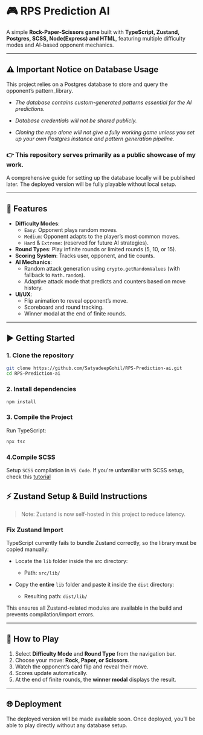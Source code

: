 # 🎮 RPS Prediction AI

A simple **Rock-Paper-Scissors game** built with **TypeScript, Zustand, Postgres, SCSS, Node(Express) and HTML**, featuring multiple difficulty modes and AI-based opponent mechanics.

---

## ⚠️ Important Notice on Database Usage
This project relies on a Postgres database to store and query the opponent’s pattern_library.

- *The database contains custom-generated patterns essential for the AI predictions.*

- *Database credentials will not be shared publicly.*

- *Cloning the repo alone will not give a fully working game unless you set up your own Postgres instance and pattern generation pipeline.*

### 👉 This repository serves primarily as a public showcase of my work.

A comprehensive guide for setting up the database locally will be published later.
The deployed version will be fully playable without local setup.

---

## 🚀 Features
- **Difficulty Modes**:
  - `Easy`: Opponent plays random moves.
  - `Medium`: Opponent adapts to the player’s most common moves.
  - `Hard` & `Extreme`: (reserved for future AI strategies).
- **Round Types**: Play infinite rounds or limited rounds (5, 10, or 15).
- **Scoring System**: Tracks user, opponent, and tie counts.
- **AI Mechanics**:  
  - Random attack generation using `crypto.getRandomValues` (with fallback to `Math.random`).
  - Adaptive attack mode that predicts and counters based on move history.
- **UI/UX**:
  - Flip animation to reveal opponent’s move.
  - Scoreboard and round tracking.
  - Winner modal at the end of finite rounds.

---

## ▶️ Getting Started

### 1. Clone the repository
```bash
git clone https://github.com/SatyadeepGohil/RPS-Prediction-ai.git
cd RPS-Prediction-ai
```

### 2. Install dependencies

```bash
npm install
```

### 3. Compile the Project
Run TypeScript:
```bash
npx tsc
```
### 4.Compile SCSS 
Setup `SCSS` compilation in `VS Code`. If you're unfamiliar with SCSS setup, check this [tutorial](https://medium.com/@codingcarter/how-to-compile-scss-code-in-visual-studio-code-c8406fe54a18)

## ⚡️ Zustand Setup & Build Instructions

> Note: Zustand is now self-hosted in this project to reduce latency.

### Fix Zustand Import
TypeScript currently fails to bundle Zustand correctly, so the library must be copied manually:

- Locate the `lib` folder inside the src directory:

  - Path: `src/lib/`

- Copy the **entire** `lib` folder and paste it inside the `dist` directory:

  - Resulting path: `dist/lib/`

This ensures all Zustand-related modules are available in the build and prevents compilation/import errors.

---

## 🎯 How to Play

1. Select **Difficulty Mode** and **Round Type** from the navigation bar.
2. Choose your move: **Rock, Paper, or Scissors**.
3. Watch the opponent’s card flip and reveal their move.
4. Scores update automatically.
5. At the end of finite rounds, the **winner modal** displays the result.

---

## 🌐 Deployment

The deployed version will be made available soon.
Once deployed, you’ll be able to play directly without any database setup.